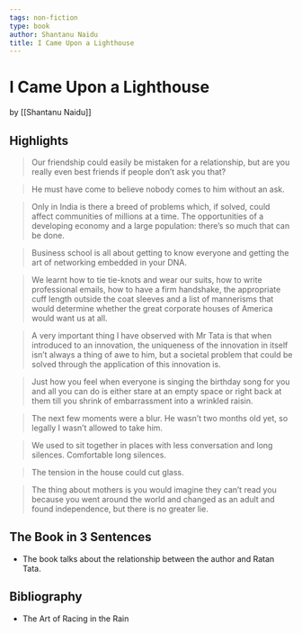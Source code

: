 ```yaml
---
tags: non-fiction
type: book
author: Shantanu Naidu
title: I Came Upon a Lighthouse
---
```


# I Came Upon a Lighthouse
by [[Shantanu Naidu]]

## Highlights
> Our friendship could easily be mistaken for a relationship, but are you really even best friends if people don’t ask you that?

> He must have come to believe nobody comes to him without an ask.

> Only in India is there a breed of problems which, if solved, could affect communities of millions at a time. The opportunities of a developing economy and a large population: there’s so much that can be done.

> Business school is all about getting to know everyone and getting the art of networking embedded in your DNA.

> We learnt how to tie tie-knots and wear our suits, how to write professional emails, how to have a firm handshake, the appropriate cuff length outside the coat sleeves and a list of mannerisms that would determine whether the great corporate houses of America would want us at all.

> A very important thing I have observed with Mr Tata is that when introduced to an innovation, the uniqueness of the innovation in itself isn’t always a thing of awe to him, but a societal problem that could be solved through the application of this innovation is.

> Just how you feel when everyone is singing the birthday song for you and all you can do is either stare at an empty space or right back at them till you shrink of embarrassment into a wrinkled raisin.

> The next few moments were a blur. He wasn’t two months old yet, so legally I wasn’t allowed to take him.

> We used to sit together in places with less conversation and long silences. Comfortable long silences.

> The tension in the house could cut glass.

> The thing about mothers is you would imagine they can’t read you because you went around the world and changed as an adult and found independence, but there is no greater lie.

## The Book in 3 Sentences
* The book talks about the relationship between the author and Ratan Tata.

## Bibliography
* The Art of Racing in the Rain
